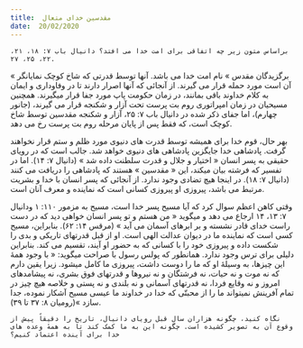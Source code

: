 ```yaml
---
title:  مقدسین خدای متعال
date:  20/02/2020
---
```


`براساس متون زیر چه اتفاقی برای امت خدا می افتد؟ دانیال باب ۷: ۱۸، ۲۱، ۲۲، ۲۵، ۲۷.`

« برگزیدگان مقدس » نام امت خدا می باشد. آنها توسط قدرتی که شاخ کوچک نمایانگر آن است مورد حمله قرار می گیرند. از آنجائی که آنها اصرار دارند تا در وفاوداری و ایمان به کلام خداوند باقی بمانند، در زمان حکومت پاپ مورد جفا قرار میگیرند. همچنین مسیحیان در زمان امپراتوری روم بت پرست تحت آزار و شکنجه قرار می گیرند، (جانور چهارم)، اما جفای ذکر شده در دانیال باب ۷: ۲۵، آزار و شکنجه مقدسین توسط شاخ کوچک است، که فقط پس از پایان مرحله روم بت پرست رخ می دهد.

بهر حال، قوم خدا برای همیشه توسط قدرت های دنیوی مورد ظلم و ستم قرار نخواهند گرفت. پادشاهی خدا جایگزین پادشاهی های دنیوی خواهد شد. جالب است که در رویای حقیقی به پسر انسان « اختیار و جلال و قدرت سلطنت داده شد » (دانیال ۷: ۱۴). اما در تفسیر که فرشته بیان میکند، این « مقدسین » هستند که پادشاهی را دریافت می کنند (دانیال ۷: ۱۸). در اینجا هیچ تضادی وجود ندارد. از آنجائی که پسر انسان با خدا و بشریت مرتبط می باشد، پیروزی او پیروزی کسانی است که نماینده و معرف آنان است.

وقتی کاهن اعظم سوال کرد که آیا مسیح پسر خدا است، مسیح به مزمور ۱۱۰: ۱ ودانیال ۷: ۱۳، ۱۴ ارجاع می دهد و میگوید « من هستم و تو پسر انسان خواهی دید که در دست راست خدای قادر نشسته و بر ابرهای آسمان می آید » (مرقس ۱۴: ۶۲). بنابراین، مسیح کسی است که نماینده ما در دیوان عدالت الهی است. او از قبل قدرتهای تاریکی و بدی را شکست داده و پیروزی خود را با کسانی که به حضور او آیند، تقسیم می کند. بنابراین دلیلی برای ترس وجود ندارد. همانطور که پولس رسول با صراحت میگوید: « با وجود همهٔ این چیزها، به وسیلهٔ او كه ما را دوست داشت، پیروزی ما كامل میشود. زیرا یقین دارم كه نه موت و نه حیات، نه فرشتگان و نه نیروها و قدرتهای فوق بشری، نه پیشامدهای امروز و نه وقایع فردا، نه قدرتهای آسمانی و نه بلندی و نه پستی و خلاصه هیچ چیز در تمام آفرینش نمیتواند ما را از محبتّی كه خدا در خداوند ما عیسی مسیح آشكار نموده، جدا سازد  »(رومیان ۸: ۳۷ تا ۳۹).

`نگاه کنید، چگونه هزاران سال قبل رویای دانیال، تاریخ را دقیقاً پیش از وقوع آن به تصویر کشیده است. چگونه این به ما کمک کند تا به همهٔ وعده های خدا برای آینده اعتماد کنیم؟`